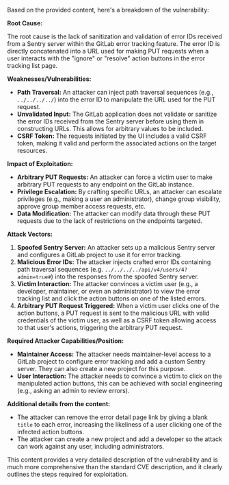 Based on the provided content, here's a breakdown of the vulnerability:

**Root Cause:**

The root cause is the lack of sanitization and validation of error IDs received from a Sentry server within the GitLab error tracking feature. The error ID is directly concatenated into a URL used for making PUT requests when a user interacts with the "ignore" or "resolve" action buttons in the error tracking list page.

**Weaknesses/Vulnerabilities:**

*   **Path Traversal:** An attacker can inject path traversal sequences (e.g., `../../../../`) into the error ID to manipulate the URL used for the PUT request.
*   **Unvalidated Input:** The GitLab application does not validate or sanitize the error IDs received from the Sentry server before using them in constructing URLs. This allows for arbitrary values to be included.
*   **CSRF Token:** The requests initiated by the UI includes a valid CSRF token, making it valid and perform the associated actions on the target resources.

**Impact of Exploitation:**

*   **Arbitrary PUT Requests:** An attacker can force a victim user to make arbitrary PUT requests to any endpoint on the GitLab instance.
*   **Privilege Escalation:** By crafting specific URLs, an attacker can escalate privileges (e.g., making a user an administrator), change group visibility, approve group member access requests, etc.
*   **Data Modification:** The attacker can modify data through these PUT requests due to the lack of restrictions on the endpoints targeted.

**Attack Vectors:**

1.  **Spoofed Sentry Server:** An attacker sets up a malicious Sentry server and configures a GitLab project to use it for error tracking.
2.  **Malicious Error IDs:** The attacker injects crafted error IDs containing path traversal sequences (e.g. `../../../../api/v4/users/4?admin=true#`) into the responses from the spoofed Sentry server.
3.  **Victim Interaction:** The attacker convinces a victim user (e.g., a developer, maintainer, or even an administrator) to view the error tracking list and click the action buttons on one of the listed errors.
4.  **Arbitrary PUT Request Triggered:** When a victim user clicks one of the action buttons, a PUT request is sent to the malicious URL with valid credentials of the victim user, as well as a CSRF token allowing access to that user's actions, triggering the arbitrary PUT request.

**Required Attacker Capabilities/Position:**

*   **Maintainer Access:** The attacker needs maintainer-level access to a GitLab project to configure error tracking and add a custom Sentry server. They can also create a new project for this purpose.
*   **User Interaction:** The attacker needs to convince a victim to click on the manipulated action buttons, this can be achieved with social engineering (e.g., asking an admin to review errors).

**Additional details from the content:**

*   The attacker can remove the error detail page link by giving a blank `title` to each error, increasing the likeliness of a user clicking one of the infected action buttons.
*   The attacker can create a new project and add a developer so the attack can work against any user, including administrators.

This content provides a very detailed description of the vulnerability and is much more comprehensive than the standard CVE description, and it clearly outlines the steps required for exploitation.